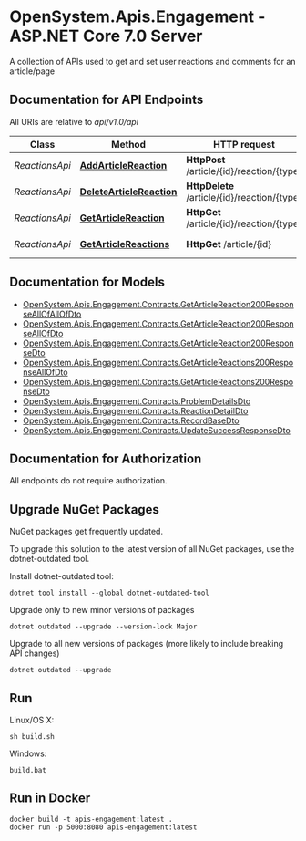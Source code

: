 # OpenSystem.Apis.Engagement - ASP.NET Core 7.0 Server

A collection of APIs used to get and set user reactions and comments for an article/page 

<a name="documentation-for-api-endpoints"></a>
## Documentation for API Endpoints

All URIs are relative to *api/v1.0/api*

Class | Method | HTTP request | Description
------------ | ------------- | ------------- | -------------
*ReactionsApi* | [**AddArticleReaction**](Documentation/ReactionsApi.md#addarticlereaction) | **HttpPost** /article/{id}/reaction/{type} | Add Reaction
*ReactionsApi* | [**DeleteArticleReaction**](Documentation/ReactionsApi.md#deletearticlereaction) | **HttpDelete** /article/{id}/reaction/{type} | Remove Reaction
*ReactionsApi* | [**GetArticleReaction**](Documentation/ReactionsApi.md#getarticlereaction) | **HttpGet** /article/{id}/reaction/{type} | Get Reaction
*ReactionsApi* | [**GetArticleReactions**](Documentation/ReactionsApi.md#getarticlereactions) | **HttpGet** /article/{id} | Get Article Reactions


<a name="documentation-for-models"></a>
## Documentation for Models

 - [OpenSystem.Apis.Engagement.Contracts.GetArticleReaction200ResponseAllOfAllOfDto](Documentation/GetArticleReaction200ResponseAllOfAllOfDto.md)
 - [OpenSystem.Apis.Engagement.Contracts.GetArticleReaction200ResponseAllOfDto](Documentation/GetArticleReaction200ResponseAllOfDto.md)
 - [OpenSystem.Apis.Engagement.Contracts.GetArticleReaction200ResponseDto](Documentation/GetArticleReaction200ResponseDto.md)
 - [OpenSystem.Apis.Engagement.Contracts.GetArticleReactions200ResponseAllOfDto](Documentation/GetArticleReactions200ResponseAllOfDto.md)
 - [OpenSystem.Apis.Engagement.Contracts.GetArticleReactions200ResponseDto](Documentation/GetArticleReactions200ResponseDto.md)
 - [OpenSystem.Apis.Engagement.Contracts.ProblemDetailsDto](Documentation/ProblemDetailsDto.md)
 - [OpenSystem.Apis.Engagement.Contracts.ReactionDetailDto](Documentation/ReactionDetailDto.md)
 - [OpenSystem.Apis.Engagement.Contracts.RecordBaseDto](Documentation/RecordBaseDto.md)
 - [OpenSystem.Apis.Engagement.Contracts.UpdateSuccessResponseDto](Documentation/UpdateSuccessResponseDto.md)


<a name="documentation-for-authorization"></a>
## Documentation for Authorization

All endpoints do not require authorization.


## Upgrade NuGet Packages

NuGet packages get frequently updated.

To upgrade this solution to the latest version of all NuGet packages, use the dotnet-outdated tool.


Install dotnet-outdated tool:

```
dotnet tool install --global dotnet-outdated-tool
```

Upgrade only to new minor versions of packages

```
dotnet outdated --upgrade --version-lock Major
```

Upgrade to all new versions of packages (more likely to include breaking API changes)

```
dotnet outdated --upgrade
```


## Run

Linux/OS X:

```
sh build.sh
```

Windows:

```
build.bat
```
## Run in Docker

```
docker build -t apis-engagement:latest .
docker run -p 5000:8080 apis-engagement:latest
```
